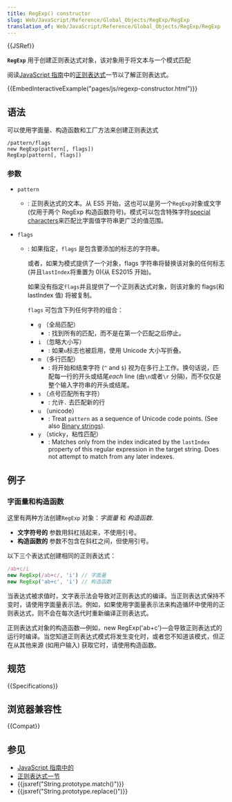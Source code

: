```yaml
---
title: RegExp() constructor
slug: Web/JavaScript/Reference/Global_Objects/RegExp/RegExp
translation_of: Web/JavaScript/Reference/Global_Objects/RegExp/RegExp
---
```

{{JSRef}}

**`RegExp`** 用于创建正则表达式对象，该对象用于将文本与一个模式匹配

阅读[JavaScript 指南](/zh-CN/docs/Web/JavaScript/Guide)中的[正则表达式](/zh-CN/docs/Web/JavaScript/Guide/Regular_Expressions)一节以了解正则表达式。

{{EmbedInteractiveExample("pages/js/regexp-constructor.html")}}

## 语法

可以使用字面量、构造函数和工厂方法来创建正则表达式

```plain
/pattern/flags
new RegExp(pattern[, flags])
RegExp(pattern[, flags])
```

### 参数

- `pattern`
  - : 正则表达式的文本。从 ES5 开始，这也可以是另一个`RegExp`对象或文字 (仅用于两个 RegExp 构造函数符号)。模式可以包含特殊字符[special characters](https://developer.mozilla.org/en-US/docs/Web/JavaScript/Guide/Regular_Expressions#Using_special_characters)来匹配比字面值字符串更广泛的值范围。
- `flags`

  - : 如果指定，`flags` 是包含要添加的标志的字符串。

    或者，如果为模式提供了一个对象，flags 字符串将替换该对象的任何标志 (并且`lastIndex`将重置为 0)(从 ES2015 开始)。

    如果没有指定`flags`并且提供了一个正则表达式对象，则该对象的 flags(和 lastIndex 值) 将被复制。

    `flags` 可包含下列任何字符的组合：

    - `g` （全局匹配）
      - : 找到所有的匹配，而不是在第一个匹配之后停止。
    - `i` （忽略大小写）
      - : 如果`u`标志也被启用，使用 Unicode 大小写折叠。
    - `m` （多行匹配）
      - : 将开始和结束字符 (`^` and `$`) 视为在多行上工作。换句话说，匹配每一行的开头或结尾*each* line (由`\n`或者`\r` 分隔)，而不仅仅是整个输入字符串的开头或结尾。
    - `s` （点号匹配所有字符）
      - : 允许`.` 去匹配新的行
    - `u` （unicode）
      - : Treat `pattern` as a sequence of Unicode code points. (See also [Binary strings](/en-US/docs/Web/API/DOMString/Binary)).
    - `y` （sticky，粘性匹配）
      - : Matches only from the index indicated by the `lastIndex` property of this regular expression in the target string. Does not attempt to match from any later indexes.

## 例子

### 字面量和构造函数

这里有两种方法创建`RegExp` 对象：_字面量_ 和 _构造函数_.

- **文字符号的** 参数用斜杠括起来，不使用引号。
- **构造函数的** 参数不包含在斜杠之间，但使用引号。

以下三个表达式创建相同的正则表达式：

```js
/ab+c/i
new RegExp(/ab+c/, 'i') // 字面量
new RegExp('ab+c', 'i') // 构造函数
```

当表达式被求值时，文字表示法会导致对正则表达式的编译。当正则表达式保持不变时，请使用字面量表示法。例如，如果使用字面量表示法来构造循环中使用的正则表达式，则不会在每次迭代时重新编译正则表达式。

正则表达式对象的构造函数—例如，new RegExp('ab+c')—会导致正则表达式的运行时编译。当您知道正则表达式模式将发生变化时，或者您不知道该模式，但正在从其他来源 (如用户输入) 获取它时，请使用构造函数。

## 规范

{{Specifications}}

## 浏览器兼容性

{{Compat}}

## 参见

- [JavaScript 指南中的](/zh-CN/docs/Web/JavaScript/Guide)
- [正则表达式一节](/zh-CN/docs/Web/JavaScript/Guide/Regular_Expressions)
- {{jsxref("String.prototype.match()")}}
- {{jsxref("String.prototype.replace()")}}
